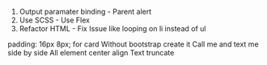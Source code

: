 1. Output paramater binding - Parent alert
2. Use SCSS - Use Flex
3. Refactor HTML - Fix Issue like looping on li instead of ul


padding: 16px 8px; for card
Without bootstrap create it
Call me and text me side by side
All element center align
Text truncate
